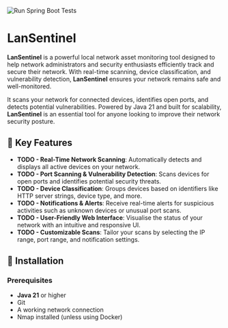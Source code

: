 ![Run Spring Boot Tests](https://github.com/dannyi9/LanSentinel/actions/workflows/run-tests.yml/badge.svg)

# LanSentinel

**LanSentinel** is a powerful local network asset monitoring tool designed to help network administrators and security enthusiasts efficiently track and secure their network. With real-time scanning, device classification, and vulnerability detection, **LanSentinel** ensures your network remains safe and well-monitored.

It scans your network for connected devices, identifies open ports, and detects potential vulnerabilities. Powered by Java 21 and built for scalability, **LanSentinel** is an essential tool for anyone looking to improve their network security posture.

## 🚀 Key Features

- **TODO - Real-Time Network Scanning**: Automatically detects and displays all active devices on your network.
- **TODO - Port Scanning & Vulnerability Detection**: Scans devices for open ports and identifies potential security threats.
- **TODO - Device Classification**: Groups devices based on identifiers like HTTP server strings, device type, and more.
- **TODO - Notifications & Alerts**: Receive real-time alerts for suspicious activities such as unknown devices or unusual port scans.
- **TODO - User-Friendly Web Interface**: Visualise the status of your network with an intuitive and responsive UI.
- **TODO - Customizable Scans**: Tailor your scans by selecting the IP range, port range, and notification settings.

## 🔧 Installation

### Prerequisites

- **Java 21** or higher
- Git
- A working network connection
- Nmap installed (unless using Docker)
